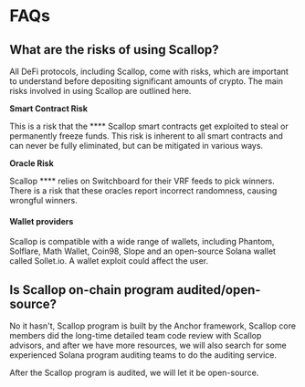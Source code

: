# FAQs

## What are the risks of using Scallop?

All DeFi protocols, including Scallop, come with risks, which are important to understand before depositing significant amounts of crypto. The main risks involved in using Scallop are outlined here.

**Smart Contract Risk**

This is a risk that the **** Scallop smart contracts get exploited to steal or permanently freeze funds. This risk is inherent to all smart contracts and can never be fully eliminated, but can be mitigated in various ways.

**Oracle Risk**

Scallop **** relies on Switchboard for their VRF feeds to pick winners. There is a risk that these oracles report incorrect randomness, causing wrongful winners.

#### Wallet providers

Scallop is compatible with a wide range of wallets, including Phantom, Solflare, Math Wallet, Coin98, Slope and an open-source Solana wallet called Sollet.io. A wallet exploit could affect the user.

## Is Scallop on-chain program audited/open-source?

No it hasn't, Scallop program is built by the Anchor framework, Scallop core members did the long-time detailed team code review with Scallop advisors, and after we have more resources, we will also search for some experienced Solana program auditing teams to do the auditing service.

After the Scallop program is audited, we will let it be open-source.

